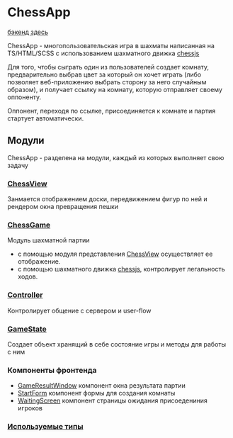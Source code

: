 # ChessApp
[бэкенд здесь](https://github.com/0xEVG/ChessBackend)

ChessApp - многопользовательская игра в шахматы написанная на TS/HTML/SCSS 
с использованием шахматного движка [chessjs](https://github.com/jhlywa/chess.js)

Для того, чтобы сыграть один из пользователей создает комнату,
предварительно выбрав цвет за который он хочет играть
(либо позволяет веб-приложению выбрать сторону за него случайным образом), 
и получает ссылку на комнату, которую отправляет своему оппоненту.

Оппонент, переходя по ссылке, присоединяется к комнате и партия стартует автоматически.

## Модули

ChessApp - разделена на модули, каждый из которых выполняет свою задачу

### [ChessView](https://github.com/0xEVG/ChessApp/blob/main/src/ts/ChessView.ts)

Занмается отображением доски, передвижением фигур по ней и рендером окна 
превращения пешки

### [ChessGame](https://github.com/0xEVG/ChessApp/blob/main/src/ts/ChessGame.ts)
Модуль шахматной партии
+ с помощью модуля представления [ChessView](https://github.com/0xEVG/ChessApp/blob/main/src/ts/ChessView.ts)
осуществляет ее отображение.
+ с помощью шахматного движка [chessjs](https://github.com/jhlywa/chess.js),
контролирует легальность ходов.

### [Controller](https://github.com/0xEVG/ChessApp/blob/main/src/ts/Controller.ts)
Контролирует общение с сервером и user-flow

### [GameState](https://github.com/0xEVG/ChessApp/blob/main/src/ts/GameState.ts)
Создает объект хранящий в себе состояние игры и методы для работы с ним

### Компоненты фронтенда

+ [GameResultWindow](https://github.com/0xEVG/ChessApp/blob/main/src/ts/VictoryPrompt.ts)
 компонент окна результата партии
+ [StartForm](https://github.com/0xEVG/ChessApp/blob/main/src/ts/CreateForm.ts) компонент формы для создания комнаты
+ [WaitingScreen](https://github.com/0xEVG/ChessApp/blob/main/src/ts/WaitingScreen.ts) компонент страницы ожидания присоедениния игроков

### [Используемые типы](https://github.com/0xEVG/ChessApp/blob/main/src/ts/types.ts)
    
